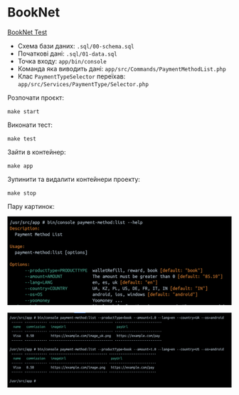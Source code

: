 # BookNet

[BookNet Test](https://github.com/booknet-company/test)

- Схема бази даних: `.sql/00-schema.sql`
- Початкові дані: `.sql/01-data.sql`
- Точка входу: `app/bin/console`
- Команда яка виводить дані: `app/src/Commands/PaymentMethodList.php`
- Клас `PaymentTypeSelector` переїхав: `app/src/Services/PaymentType/Selector.php`

Розпочати проєкт:

```shell
make start
```

Виконати тест:

```shell
make test
```

Зайти в контейнер:

```shell
make app
```

Зупинити та видалити контейнери проекту:

```shell
make stop
```

Пару картинок:

![screen_1.png](docs/screen_1.png)

![screen_2.png](docs/screen_2.png)
